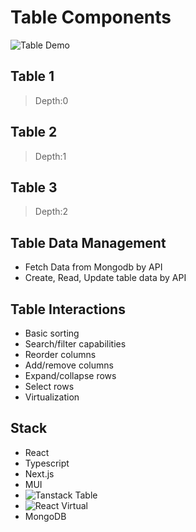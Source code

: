 # Table Components

![Table Demo](./table-demo.gif)

## Table 1

> Depth:0

## Table 2

> Depth:1

## Table 3

> Depth:2

## Table Data Management

- Fetch Data from Mongodb by API
- Create, Read, Update table data by API

## Table Interactions

- Basic sorting
- Search/filter capabilities
- Reorder columns
- Add/remove columns
- Expand/collapse rows
- Select rows
- Virtualization

## Stack

- React
- Typescript
- Next.js
- MUI
- ![Tanstack Table](https://tanstack.com/table/latest)
- ![React Virtual](https://tanstack.com/virtual/latest)
- MongoDB
